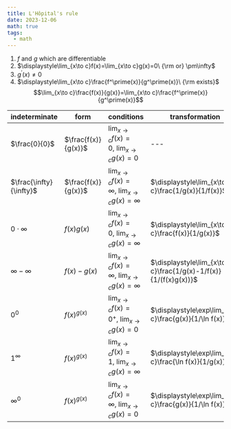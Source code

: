 ```yaml
---
title: L'Hôpital's rule
date: 2023-12-06
math: true
tags:
  - math
---
```

1. $f$ and $g$ which are differentiable
2. $\displaystyle\lim_{x\to c}f(x)=\lim_{x\to c}g(x)=0\ {\rm or} \pm\infty$
3. $g^\prime(x)\neq 0$
4. $\displaystyle\lim_{x\to c}\frac{f^\prime(x)}{g^\prime(x)}\ {\rm exists}$
$$\lim_{x\to c}\frac{f(x)}{g(x)}=\lim_{x\to c}\frac{f^\prime(x)}{g^\prime(x)}$$

|indeterminate|form|conditions|transformation|
|---|---|---|---|
|$\frac{0}{0}$|$\frac{f(x)}{g(x)}$|$\displaystyle\lim_{x\to c}f(x)=0,\ \lim_{x\to c}g(x)=0$|---|
|$\frac{\infty}{\infty}$|$\frac{f(x)}{g(x)}$|$\displaystyle\lim_{x\to c}f(x)=\infty,\ \lim_{x\to c}g(x)=\infty$|$\displaystyle\lim_{x\to c}\frac{1/g(x)}{1/f(x)}$|
|$0\cdot\infty$|$f(x)g(x)$|$\displaystyle\lim_{x\to c}f(x)=0,\ \lim_{x\to c}g(x)=\infty$|$\displaystyle\lim_{x\to c}\frac{f(x)}{1/g(x)}$|
|$\infty-\infty$|$f(x)-g(x)$|$\displaystyle\lim_{x\to c}f(x)=\infty,\ \lim_{x\to c}g(x)=\infty$|$\displaystyle\lim_{x\to c}\frac{1/g(x)-1/f(x)}{1/(f(x)g(x))}$|
|$0^0$|$f(x)^{g(x)}$|$\displaystyle\lim_{x\to c}f(x)=0^+,\ \lim_{x\to c}g(x)=0$|$\displaystyle\exp\lim_{x\to c}\frac{g(x)}{1/\ln f(x)}$|
|$1^\infty$|$f(x)^{g(x)}$|$\displaystyle\lim_{x\to c}f(x)=1,\ \lim_{x\to c}g(x)=\infty$|$\displaystyle\exp\lim_{x\to c}\frac{\ln f(x)}{1/g(x)}$|
|$\infty^0$|$f(x)^{g(x)}$|$\displaystyle\lim_{x\to c}f(x)=\infty,\ \lim_{x\to c}g(x)=0$|$\displaystyle\exp\lim_{x\to c}\frac{g(x)}{1/\ln f(x)}$|
